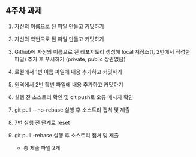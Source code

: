 ## 4주차 과제
1. 자신의 이름으로 된 파일 만들고 커밋하기
2. 자신의 학번으로 된 파일 만들고 커밋하기
3. Github에 자신의 이름으로 된 레포지토리 생성해 local 저장소(1, 2번에서 작성한 파일) 추가 후 푸시하기 (private, public 상관없음)
4. 로컬에서 1번 이름 파일에 내용 추가하고 커밋하기
5. 원격에서 2번 학번 파일에 내용 추가하고 커밋하기
6. 실행 전 소스트리 확인 및 git push로 오류 메시지 확인
7. git pull --no-rebase 실행 후 소스트리 캡쳐 및 제출
8. 7번 실행 전 단계로 reset
9. git pull -rebase 실행 후 소스트리 캡쳐 및 제출

    - 총 제출 파일 2개
